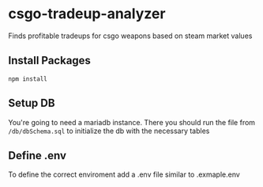 # csgo-tradeup-analyzer
Finds profitable tradeups for csgo weapons based on steam market values

## Install Packages
    npm install

## Setup DB
You're going to need a mariadb instance. There you should run the file from  `/db/dbSchema.sql`
to initialize the db with the necessary tables

## Define .env
To define the correct enviroment add a .env file similar to .exmaple.env
